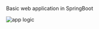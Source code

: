 Basic web application in SpringBoot

![app logic](https://github.com/Huragan11/SpringBoot-app-demo/assets/76437845/62bcd815-f77f-4d94-85eb-0cac5a206b63)
